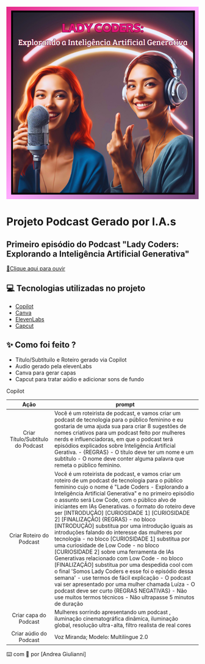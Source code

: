 <p align="center">
  <img src="./assets/capa2.png" alt="Capa">


</p>

# Projeto Podcast Gerado por I.A.s

## Primeiro episódio do Podcast "Lady Coders: Explorando a Inteligência Artificial Generativa"

<a href="output/Podcast (1).mp4"> 📕Clique aqui para ouvir</a>


## 💻 Tecnologias utilizadas no projeto

- [Copilot](https://copilot.microsoft.com/)
- [Canva](https://www.canva.com/)
- [ElevenLabs](https://beta.elevenlabs.io/)
- [Capcut](https://www.capcut.com/pt-br/)

## ✨ Como foi feito ?

- Título/Subtítuilo e Roteiro gerado via Copilot
- Audio gerado pela elevenLabs
- Canva para gerar capas
- Capcut para tratar aúdio e adicionar sons de fundo

Copilot

|   Ação   | prompt                                                                                                                                                                                                                                                                         |
| :------: | ------------------------------------------------------------------------------------------------------------------------------------------------------------------------------------------------------------------------------------------------------------------------------ |
|  Criar Título/Subtítulo do Podcast      | Você é um roteirista de podcast, e vamos criar um podcast de tecnologia para o público feminino e eu gostaria de uma ajuda sua para criar 8 sugestões de nomes criativos para um podcast feito por mulheres nerds e influenciadoras, em que o podcast terá episódios explicados sobre Inteligência Artificial Gerativa. - {REGRAS} - O título deve ter um nome e um subtítulo - O nome deve conter alguma palavra que remeta o público feminino.|
| Criar Roteiro do Podcast | Você é um roteirista de podcast, e vamos criar um roteiro de um podcast de tecnologia para o público feminino cujo o nome é "Lade Coders - Explorando a Inteligência Artificial Generativa" e no primeiro episódio o assunto será Low Code, com o público alvo de iniciantes em IAs Generativas. o formato do roteiro deve ser [INTRODUÇÃO] [CURIOSIDADE 1] [CURIOSIDADE 2] [FINALIZAÇÃO] {REGRAS} - no bloco [INTRODUÇÃO] substitua por uma introdução iguais as introduções falando do interesse das mulheres por tecnologia - no bloco [CURIOSIDADE 1] substitua por uma curiosidade de Low Code - no bloco [CURIOSIDADE 2] sobre uma ferramenta de IAs Generativas relacionado com Low Code - no bloco [FINALIZAÇÃO] substitua por uma despedida cool com o final 'Somos Lady Coders e esse foi o episódio dessa semana' - use termos de fácil explicação - O podcast vai ser apresentado por uma mulher chamada Luíza - O podcast deve ser curto {REGRAS NEGATIVAS} - Não use muitos termos técnicos - Não ultrapasse 5 minutos de duração|
|  Criar capa do Podcast  | Mulheres sorrindo apresentando um podcast ,  iluminação cinematográfica dinâmica, iluminação global, resolução ultra-alta, filtro realista de real cores|
| Criar aúdio do Podcast | Voz Miranda; Modelo: Multilíngue 2.0 |





⌨️ com 💜 por [Andrea Giulianni]
